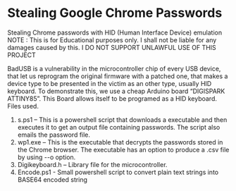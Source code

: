 # Stealing Google Chrome Passwords
Stealing Chrome passwords with HID (Human Interface Device) emulation
NOTE : This is for Educational purposes only. I shall not be liable for any damages caused by this.
I DO NOT SUPPORT UNLAWFUL USE OF THIS PROJECT

BadUSB is a vulnerability in the microcontroller chip of every USB device, that let us reprogram the original firmware with a patched one, that makes a device type to be presented in the victim as an other type, usually HID keyboard.
To demonstrate this, we use a cheap Arduino board “DIGISPARK ATTINY85”. 
This Board allows itself to be programed as a HID keyboard.
Files used.
1)	s.ps1 – This is a powershell script that downloads a executable and then executes it to get an output file containing passwords. The script also emails the password file.
2)	wp1.exe – This is the executable that decrypts the passwords stored in the Chrome browser. The executable has an option to produce a .csv file by using --o option.
3)	Digikeyboard.h – Library file for the microcontroller.
4) Encode.ps1 - Small powershell script to convert plain text strings into BASE64 encoded string
